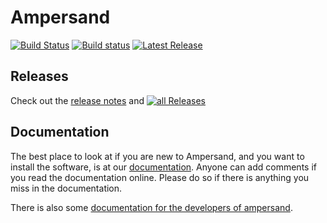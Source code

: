 # Ampersand

[![Build Status](https://travis-ci.org/AmpersandTarski/Ampersand.svg?branch=master)](https://travis-ci.org/AmpersandTarski/Ampersand)
[![Build status](https://ci.appveyor.com/api/projects/status/9stn8mx3w8vsbt2r?svg=true)](https://ci.appveyor.com/project/Ampersand-Sentinel/ampersand)
[![Latest Release](https://img.shields.io/github/release/AmpersandTarski/Ampersand.svg)](https://github.com/AmpersandTarski/Ampersand/releases/latest)

## Releases

Check out the [release notes](https://github.com/AmpersandTarski/Ampersand/blob/development/ReleaseNotes.md) and [![all Releases](https://img.shields.io/github/release/AmpersandTarski/Ampersand.svg)](https://github.com/AmpersandTarski/Ampersand/releases)

## Documentation

The best place to look at if you are new to Ampersand, and you want to install the software, is at our [documentation](https://ampersandtarski.gitbook.io/documentation/). Anyone can add comments if you read the documentation online. Please do so if there is anything you miss in the documentation.

There is also some [documentation for the developers of ampersand](https://ampersandtarski.gitbook.io/the-tools-we-use-for-ampersand/).
